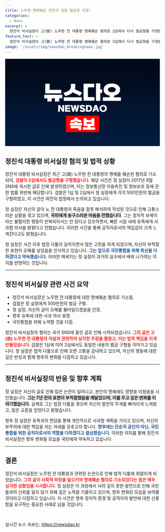 ```yaml
---
title: 노무현 명예훼손 정진석 검찰 벌금형 구형!
categories:
  - News
excerpt: >
  정진석 비서실장이 고(故) 노무현 전 대통령 명예훼손 혐의로 2심에서 다시 벌금형을 구형받았다. 그는 7년 전 SNS에 올린 글로 인해 법정 다툼이 지속되고 있다고 고백하며 국민에 대한 사과와 반성을 전했다. 과연 그의 속사정은?
feature_text: >
  정진석 비서실장이 고(故) 노무현 전 대통령 명예훼손 혐의로 2심에서 다시 벌금형을 구형받았다. 그는 7년 전 SNS에 올린 글로 인해 법정 다툼이 지속되고 있다고 고백하며 국민에 대한 사과와 반성을 전했다. 과연 그의 속사정은?
image: '/assets/img/newsdao_breakingnews.jpg'
---
```


<p><img src="/assets/img/newsdao_breakingnews.jpg" alt="ontimetimes 속보" /></p>

<h2 data-ke-size="size26">정진석 대통령 비서실장 혐의 및 법적 상황</h2>

<p data-ke-size="size16">정진석 대통령 비서실장은 최근 고(故) 노무현 전 대통령의 명예를 훼손한 혐의로 기소되어, <b><span style="color: #ee2323;">검찰이 2심에서도 벌금형을 구형했습니다</span></b>. 해당 사건은 정 실장이 2017년 9월 SNS에 게시한 글로 인해 발생하였으며, 이는 정보통신망 이용촉진 및 정보보호 등에 관한 법률 위반에 해당합니다. 검찰은 1심 및 2심에서 정 실장에게 각각 500만원의 벌금을 구형하였고, 이 사건은 여전히 법정에서 논의되고 있습니다.</p>

<p data-ke-size="size16">정 실장은 자신의 글이 노 전 대통령의 죽음을 잘못 해석하여 작성된 것으로 인해 고통스러운 상황을 겪고 있으며, <b><span style="background-color: #21538527;">국민에게 송구스러운 마음을 전했습니다</span></b>. 그는 정치적 보복이라는 불합리한 행동이 반복되어서는 안 된다고 강조하면서, 빠른 시일 내에 유족에게 사과할 의사를 밝혔다고 전했습니다. 이러한 사건을 통해 공직자로서의 책임감이 크게 느껴진다고도 밝혔습니다.</p>

<p data-ke-size="size16">정 실장은 사건 이후 법정 다툼이 길어지면서 많은 고민을 하게 되었으며, 자신의 부적절한 표현이 오해를 낳았음을 인식하고 있습니다. <b><span style="color: #1a5490;">그는 앞으로 국민통합을 위해 최선을 다하겠다고 약속했습니다</span></b>. 이러한 메세지는 정 실장이 과거의 실수에서 배워 나가려는 의지를 반영하는 것입니다.</p>

<hr>

<h2 data-ke-size="size26">정진석 비서실장 관련 사건 요약</h2>

<ul>
<li>정진석 비서실장은 노무현 전 대통령에 대한 명예훼손 혐의로 기소됨.</li>
<li>검찰은 정 실장에게 500만원의 벌금 구형.</li>
<li>정 실장, 자신의 글이 오해를 불러일으켰음을 인정.</li>
<li>향후 유족에 대한 사과 의사 표명.</li>
<li>국민통합을 위해 노력할 것을 다짐.</li>
</ul>

<p data-ke-size="size16">정진석 비서실장의 혐의는 과거 SNS에 올린 글로 인해 시작되었습니다. <b><span style="color: #ee2323;">그의 글은 고(故) 노무현 전 대통령의 자살과 관련하여 심각한 주장을 펼쳤고, 이는 법적 책임을 지게 만들었습니다</span></b>. 검찰은 1심에 이어 2심에서도 동일한 내용의 벌금 구형을 이어가고 있습니다. 정 실장은 법적 다툼으로 인해 오랜 고통을 감내하고 있으며, 자신의 행동에 대한 깊은 반성과 함께 향후의 변화를 다짐하고 있습니다.</p>

<hr>

<h2 data-ke-size="size26">정진석 비서실장의 반응 및 향후 계획</h2>

<p data-ke-size="size16">정 실장은 자신의 글로 인해 많은 논란이 일어나고, 본인의 명예에도 영향을 미쳤음을 시인했습니다. <b><span style="background-color: #21538527;">그는 7년 전의 표현이 부적절했음을 깨달았으며, 이를 두고 깊은 변화를 이야기했습니다</span></b>. 실제로 그는 법정 다툼을 겪으며 자신의 발언의 무게를 뼈저리게 느껴왔고, 많은 교훈을 얻었다고 밝혔습니다.</p>

<p data-ke-size="size16">향후 정 실장은 유족과의 면담을 통해 개인적으로 사과할 계획을 가지고 있으며, 자신의 부주의에 대한 책임을 지는 자세를 갖추고자 합니다. <b><span style="color: #1a5490;">향후에는 단순히 공인이 아닌, 국민 통합을 위한 공직자로서의 역할을 다하겠다고 결심했습니다</span></b>. 이러한 의지를 통해 정진석 비서실장은 향후 변화될 모습을 국민에게 약속하고 있습니다.</p>

<hr>

<h2 data-ke-size="size26">결론</h2>

<p data-ke-size="size16">정진석 비서실장은 노무현 전 대통령과 관련된 논란으로 인해 법적 다툼에 휘말리게 되었습니다. <b><span style="color: #ee2323;">그의 글이 사회적 파장을 일으키며 명예훼손 혐의로 기소되었다는 점은 매우 심각한 상황임을 시사합니다</span></b>. 정 실장은 이 과정에서 사려 깊지 못한 발언으로 인해 국민들과의 신뢰를 잃지 않기 위해 깊은 노력을 기울이고 있으며, 향후 변화된 모습을 보여줄 것이라고 다짐하고 있습니다. 이 사건은 향후 정치적 환경 및 공직자의 발언에 대한 신중함을 요구하는 중요한 사례로 남을 것입니다.</p>

<p data-ke-size="size16">&nbsp;</p>
실시간 뉴스 속보는, <a href="https://newsdao.kr" rel="dofollow">https://newsdao.kr</a>


